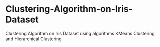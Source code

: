 # Clustering-Algorithm-on-Iris-Dataset
Clustering Algorithm on Iris Dataset using algorithms KMeans Clustering and Hierarchical Clustering
